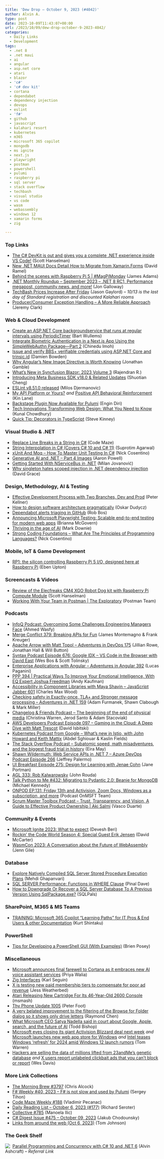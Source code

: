 ```yaml
---
title: 'Dew Drop – October 9, 2023 (#4042)'
author: Alvin A.
type: post
date: 2023-10-09T11:43:07+00:00
url: /2023/10/09/dew-drop-october-9-2023-4042/
categories:
  - Daily Links
  - Development
tags:
  - .net 8
  - .net maui
  - ai
  - angular
  - asp.net core
  - atari
  - blazor
  - 'c#'
  - 'c# dev kit'
  - cortana
  - dependabot
  - dependency injection
  - devops
  - eslint
  - 'f#'
  - github
  - javascript
  - kalahari resort
  - kubernetes
  - m365
  - microsoft 365 copilot
  - mongodb
  - ms ignite
  - next.js
  - playwright
  - postman
  - powershell
  - pulumi
  - raspberry pi
  - sql server
  - stack overflow
  - techbash
  - visual studio
  - vs code
  - wasm
  - webassembly
  - windows 12
  - xamarin forms
  - zig

---
```

### <a name="top"></a>Top Links

  * <a href="http://www.youtube.com/watch?v=6BNtIxW0-xQ" target="_blank" rel="noopener">The C# DevKit is out and gives you a complete .NET experience inside VS Code!</a> (Scott Hanselman)
  * <a href="https://visualstudiomagazine.com/articles/2023/10/06/net-maui-docs.aspx" target="_blank" rel="noopener">New .NET MAUI Docs Detail How to Migrate from Xamarin.Forms</a> (David Ramel)
  * <a href="https://www.raspberrypi.com/news/behind-the-scenes-with-raspberry-pi-5-magpimonday/" target="_blank" rel="noopener">Behind the scenes with Raspberry Pi 5 | #MagPiMonday</a> (James Adams)
  * <a href="http://www.youtube.com/watch?v=TI74V2vagM0" target="_blank" rel="noopener">.NET Monthly Roundup &#8211; September 2023 &#8211; .NET 8 RC1, Performance megapost, community news, and more!</a> (Jon Galloway)
  * <a href="https://www.jasongaylord.com/blog/2023/10/06/one-week-techbash-discount-remains" target="_blank" rel="noopener">TechBash Prices Increase After Friday</a> (Jason Gaylord) _&#8211; 10/13 is the last day of Standard registration and discounted Kalahari rooms_
  * <a href="https://jeremybytes.blogspot.com/2023/10/producerconsumer-exception-handling.html" target="_blank" rel="noopener">Producer/Consumer Exception Handling &#8211; A More Reliable Approach</a> (Jeremy Clark)



### <a name="web"></a>Web & Cloud Development

  * <a href="https://bartwullems.blogspot.com/2023/10/create-aspnet-core-backgroundservice.html" target="_blank" rel="noopener">Create an ASP.NET Core backgroundservice that runs at regular intervals using PeriodicTimer</a> (Bart Wullems)
  * <a href="https://www.telerik.com/blogs/integrate-biometric-authentication-nextjs-app-simplewebauthn-package-part-2" target="_blank" rel="noopener">Integrate Biometric Authentication in a Next.js App Using the SimpleWebAuthn Package—Part 2</a> (Chinedu Imoh)
  * <a href="https://damienbod.com/2023/10/09/issue-and-verify-bbs-verifiable-credentials-using-asp-net-core-and-trinsic-id/" target="_blank" rel="noopener">Issue and verify BBS+ verifiable credentials using ASP.NET Core and trinsic.id</a> (Damien Bowden)
  * <a href="https://www.telerik.com/blogs/why-angulars-new-image-directive-worth-knowing" target="_blank" rel="noopener">Why Angular’s New Image Directive is Worth Knowing</a> (Jonathan Gamble)
  * <a href="https://www.syncfusion.com/blogs/post/syncfusion-blazor-2023-volume-3.aspx?utm_source=alvinashcraft&utm_medium=email&utm_campaign=alvinashcraft_blog_edmoct23" target="_blank" rel="noopener">What’s New in Syncfusion Blazor: 2023 Volume 3</a> (Rajendran R.)
  * <a href="https://developers.facebook.com/blog/post/2023/10/06/meta-business-sdk-v18-related-updates/" target="_blank" rel="noopener">Introducing Meta Business SDK v18.0 & Related Updates</a> (Shuotian Cheng)
  * <a href="https://eslint.org/blog/2023/10/eslint-v8.51.0-released/" target="_blank" rel="noopener">ESLint v8.51.0 released</a> (Milos Djermanovic)
  * <a href="http://apievangelist.com/2023/10/08/my-platform-or-yours/" target="_blank" rel="noopener">My API Platform or Yours?</a> _and_ <a href="http://apievangelist.com/2023/10/07/positive-api-behavioral-reinforcement/" target="_blank" rel="noopener">Positive API Behavioral Reinforcement</a> (Kin Lane)
  * <a href="https://www.pulumi.com/blog/pulumi-backstage-plugin/" target="_blank" rel="noopener">Backstage Plugin Now Available for Pulumi</a> (Engin Diri)
  * <a href="https://www.kunal-chowdhury.com/2023/10/tech-innovations.html" target="_blank" rel="noopener">Tech Innovations Transforming Web Design: What You Need to Know</a> (Kunal Chowdhury)
  * <a href="https://www.sitepoint.com/decorators-in-typescript/?utm_source=rss" target="_blank" rel="noopener">Quick Tip: Decorators in TypeScript</a> (Steve Kinney)



### <a name="dotnet"></a>Visual Studio & .NET

  * <a href="https://code-maze.com/csharp-replace-line-breaks-in-a-string/" target="_blank" rel="noopener">Replace Line Breaks in a String in C#</a> (Code Maze)
  * <a href="https://www.dotnetcurry.com/ShowArticle.aspx?ID=1604" target="_blank" rel="noopener">String Interpolation in C# (Covers C# 10 and C# 11)</a> (Suprotim Agarwal)
  * <a href="https://www.devleader.ca/2023/10/08/xunit-and-moq-how-to-master-unit-testing-in-c/" target="_blank" rel="noopener">xUnit And Moq – How To Master Unit Testing In C#</a> (Nick Cosentino)
  * <a href="https://www.aaron-powell.com/posts/2023-10-06-generative-ai-and-dotnet---part-4-images/" target="_blank" rel="noopener">Generative AI and .NET &#8211; Part 4 Images</a> (Aaron Powell)
  * <a href="https://www.milanjovanovic.tech/blog/getting-started-with-nservicebus-in-dotnet" target="_blank" rel="noopener">Getting Started With NServiceBus in .NET</a> (Milan Jovanović)
  * <a href="https://www.roundthecode.com/dotnet-blog/why-singleton-hates-scoped-injection-dotnet-dependency-injection" target="_blank" rel="noopener">Why singleton hates scoped injection in .NET dependency injection</a> (David Grace)



### <a name="design"></a>Design, Methodology, AI & Testing

  * <a href="https://peterkellner.net//2023/10/06/effective-development-process-with-two-branches/" target="_blank" rel="noopener">Effective Development Process with Two Branches, Dev and Prod</a> (Peter Kellner)
  * <a href="https://event-driven.io/en/how_to_design_software_architecture_pragmatically/" target="_blank" rel="noopener">How to design software architecture pragmatically</a> (Oskar Dudycz)
  * <a href="https://devopsjournal.io/blog/2023/10/07/Dependabot-alert-triaging" target="_blank" rel="noopener">Dependabot alerts triaging in GitHub</a> (Rob Bos)
  * <a href="https://azure.microsoft.com/en-us/blog/announcing-microsoft-playwright-testing-scalable-end-to-end-testing-for-modern-web-apps/" target="_blank" rel="noopener">Announcing Microsoft Playwright Testing: Scalable end-to-end testing for modern web apps</a> (Brianna McGovern)
  * <a href="https://www.poppastring.com/blog/thriving-in-the-age-of-ai" target="_blank" rel="noopener">Thriving in the age of AI</a> (Mark Downie)
  * <a href="https://www.devleader.ca/2023/10/06/strong-coding-foundations-what-are-the-principles-of-programming-languages/" target="_blank" rel="noopener">Strong Coding Foundations – What Are The Principles of Programming Languages?</a> (Nick Cosentino)



### <a name="mobile"></a>Mobile, IoT & Game Development

  * <a href="https://www.raspberrypi.com/news/rp1-the-silicon-controlling-raspberry-pi-5-i-o-designed-here-at-raspberry-pi/" target="_blank" rel="noopener">RP1: the silicon controlling Raspberry Pi 5 I/O, designed here at Raspberry Pi</a> (Eben Upton)



### <a name="videos"></a>Screencasts & Videos

  * <a href="http://www.youtube.com/watch?v=dfTHDAEYVEA" target="_blank" rel="noopener">Review of the Elecfreaks CM4 XGO Robot Dog kit with Raspberry Pi Compute Module</a> (Scott Hanselman)
  * <a href="http://www.youtube.com/watch?v=NwT062tYvzs" target="_blank" rel="noopener">Working With Your Team in Postman | The Exploratory</a> (Postman Team)



### <a name="podcasts"></a>Podcasts

  * <a href="https://www.infoq.com/podcasts/overcoming-engineering-challenges/" target="_blank" rel="noopener">InfoQ Podcast: Overcoming Some Challenges Engineering Managers Face</a> (Ahmed Wasfy)
  * <a href="http://www.mergeconflict.fm/379" target="_blank" rel="noopener">Merge Conflict 379: Breaking APIs for Fun</a> (James Montemagno & Frank Kreuger)
  * <a href="https://topenddevs.com/podcasts/adventures-in-devops/episodes/apache-arrow-with-matt-topol-devops-175" target="_blank" rel="noopener">Apache Arrow with Matt Topol &#8211; Adventures in DevOps 175</a> (Jillian Rowe, Jonathan Hall & Will Button)
  * <a href="https://syntax.fm/show/676/google-idx-vs-code-in-the-browser-with-david-east" target="_blank" rel="noopener">Syntax Podcast Episode 676: Google IDX &#8211; VS Code in the Browser with David East</a> (Wes Bos & Scott Tolinsky)
  * <a href="https://topenddevs.com/podcasts/adventures-in-angular/episodes/6072bbb7-2c88-435d-92b8-eca732daa916" target="_blank" rel="noopener">Enterprise Applications with Angular &#8211; Adventures in Angular 392</a> (Lucas Paganini)
  * <a href="https://peopleandprojectspodcast.com/394" target="_blank" rel="noopener">PPP 394 | Practical Ways To Improve Your Emotional Intelligence, With EQ Expert Joshua Freedman</a> (Andy Kaufman)
  * <a href="https://topenddevs.com/podcasts/javascript-jabber/episodes/accessibility-in-component-libraries-with-maya-shavin-jsj-601" target="_blank" rel="noopener">Accessibility in Component Libraries with Maya Shavin &#8211; JavaScript Jabber 601</a> (Charles Max Wood)
  * <a href="https://topenddevs.com/podcasts/adventures-in-net/episodes/checking-safety-in-exactly-once-tla-and-stronger-message-processing-net-159" target="_blank" rel="noopener">Checking safety in Exactly-once, TLA+ and Stronger message processing &#8211; Adventures in .NET 159</a> (Adam Furmanek, Shawn Clabough & Mark Miller)
  * <a href="https://changelog.com/friends/16" target="_blank" rel="noopener">Changelog & Friends Podcast &#8211; The beginning of the end of physical media</a> (Christina Warren, Jerod Santo & Adam Stacoviak)
  * <a href="https://soundcloud.com/awsdevelopers/episode-097-aws-for-games-with-matt-trescot" target="_blank" rel="noopener">AWS Developers Podcast Episode 097 – Gaming in the Cloud: A Deep Dive with Matt Trescot</a> (David Isbitski)
  * <a href="http://sites.libsyn.com/419861/whats-new-in-istio-with-john-howard-and-keith-mattix" target="_blank" rel="noopener">Kubernetes Podcast from Google &#8211; What&#8217;s new in Istio, with John Howard and Keith Mattix</a> (Abdel Sghiouar & Kaslin Fields)
  * <a href="https://stackoverflow.blog/2023/10/06/subatomic-speed-math-misadventures-and-the-biggest-fraud-trial-in-history/" target="_blank" rel="noopener">The Stack Overflow Podcast &#8211; Subatomic speed, math misadventures, and the biggest fraud trial in history</a> (Eira May)
  * <a href="http://feed.azuredevops.show/shawn-wildermuth-web-service-apis-in-net-7-episode-266" target="_blank" rel="noopener">Shawn Wildermuth: Web Service APIs in .NET 7 &#8211; Azure DevOps Podcast Episode 266</a> (Jeffrey Palermo)
  * <a href="https://uibreakfast.com/275-design-for-learning-with-jenae-cohn/" target="_blank" rel="noopener">UI Breakfast Episode 275: Design for Learning with Jenae Cohn</a> (Jane Portman)
  * <a href="https://www.ageekleader.com/agl-333-rob-kalwarowsky/" target="_blank" rel="noopener">AGL 333: Rob Kalwarowsky</a> (John Rouda)
  * <a href="https://talkpython.fm/episodes/show/432/migrating-to-pydantic-2.0-beanie-for-mongodb" target="_blank" rel="noopener">Talk Python to Me #432: Migrating to Pydantic 2.0: Beanie for MongoDB</a> (Michael Kennedy)
  * <a href="https://www.onmsft.com/onpodcast/onpod-ep-131-friday-13th-and-activision-zoom-docs-windows-as-a-subscription-and-more/" target="_blank" rel="noopener">ONPOD EP.131: Friday 13th and Activision, Zoom Docs, Windows as a subscription, and more</a> (Podcast OnMSFT Team)
  * <a href="https://scrummastertoolbox.libsyn.com/trust-transparency-and-vision-a-guide-to-effective-product-ownership-aki-salmi" target="_blank" rel="noopener">Scrum Master Toolbox Podcast &#8211; Trust, Transparency, and Vision, A Guide to Effective Product Ownership | Aki Salmi</a> (Vasco Duarte)



### <a name="events"></a>Community & Events

  * <a href="https://www.onmsft.com/news/microsoft-ignite-2023-what-to-expect/" target="_blank" rel="noopener">Microsoft Ignite 2023: What to expect</a> (Devesh Beri)
  * <a href="https://dotnettips.wordpress.com/2023/10/08/rockin-the-code-world-season-4-special-guest-erik-jensen/" target="_blank" rel="noopener">Rockin’ the Code World Season 4: Special Guest Erik Jensen</a> (David McCarter)
  * <a href="https://thenewstack.io/wasmcon-2023-a-conversation-about-the-future-of-webassembly/" target="_blank" rel="noopener">WasmCon 2023: A Conversation about the Future of WebAssembly</a> (Jenn Gile)



### <a name="sql"></a>Database

  * <a href="https://www.mssqltips.com/sqlservertip/7802/sql-server-performance-for-natively-compiled-sql-stored-procedures/" target="_blank" rel="noopener">Explore Natively Compiled SQL Server Stored Procedure Execution Plans</a> (Mehdi Ghapanvari)
  * <a href="https://blog.sqlauthority.com/2023/10/09/sql-server-performance-functions-in-where-clause/?utm_source=rss&utm_medium=rss&utm_campaign=sql-server-performance-functions-in-where-clause" target="_blank" rel="noopener">SQL SERVER Performance: Functions in WHERE Clause</a> (Pinal Dave)
  * <a href="https://www.sqlservercentral.com/blogs/how-to-downgrade-or-recover-a-sql-server-database-to-a-previous-version-using-sqlpackage-exe" target="_blank" rel="noopener">How to Downgrade Or Recover a SQL Server Database To A Previous Version Using SqlPackage.exe?</a> (SQLPals)



### <a name="sp"></a>SharePoint, M365 & MS Teams

  * <a href="https://kurtsh.com/2023/10/08/training-microsoft-365-copilot-learning-paths-for-it-pros-end-users/" target="_blank" rel="noopener">TRAINING: Microsoft 365 Copilot “Learning Paths” for IT Pros & End Users & other Documentation</a> (Kurt Shintaku)



### <a name="ps"></a>PowerShell

  * <a href="https://www.itprotoday.com/powershell/tips-developing-powershell-gui-examples" target="_blank" rel="noopener">Tips for Developing a PowerShell GUI (With Examples)</a> (Brien Posey)



### <a name="misc"></a>Miscellaneous

  * <a href="https://www.onmsft.com/news/microsoft-announces-final-farewell-to-cortana-as-it-embraces-new-ai-voice-assistant-services/" target="_blank" rel="noopener">Microsoft announces final farewell to Cortana as it embraces new AI voice assistant services</a> (Priya Walia)
  * <a href="https://www.openmymind.net/Zig-Interfaces/" target="_blank" rel="noopener">Zig Interfaces</a> (Karl Seguin)
  * <a href="https://www.theverge.com/2023/10/6/23906000/x-twitter-new-paid-membership-tiers-ad-revenue" target="_blank" rel="noopener">X is testing new paid membership tiers to compensate for poor ad revenue</a> (Jess Weatherbed)
  * <a href="https://news.slashdot.org/story/23/10/06/1932229/atari-releasing-new-cartridge-for-its-46-year-old-2600-console?utm_source=rss1.0mainlinkanon&utm_medium=feed" target="_blank" rel="noopener">Atari Releasing New Cartridge For Its 46-Year-Old 2600 Console</a> (msmash)
  * <a href="https://inthehand.com/2023/10/08/thy-phone-update-1005/" target="_blank" rel="noopener">Thy Phone Update 1005</a> (Peter Foot)
  * <a href="https://devblogs.microsoft.com/oldnewthing/20231006-00/?p=108863" target="_blank" rel="noopener">A very belated improvement to the filtering of the Browse for Folder dialog so it shows only drive letters</a> (Raymond Chen)
  * <a href="https://www.geekwire.com/2023/geekwire-podcast-microsoft-ceo-satya-nadella-vs-google-ai-channels-the-ghost-of-lesser-seattle/" target="_blank" rel="noopener">What Microsoft CEO Satya Nadella said in court about Google, Apple, search, and the future of AI</a> (Todd Bishop)
  * <a href="https://www.theverge.com/2023/10/6/23905946/microsoft-activision-blizzard-deal-finalization-timing-cma" target="_blank" rel="noopener">Microsoft eyes closing its giant Activision Blizzard deal next week</a> _and_ <a href="https://www.theverge.com/2023/10/6/23906082/microsoft-windows-app-store-web-version-launch" target="_blank" rel="noopener">Microsoft launches new web app store for Windows</a> _and_ <a href="https://www.theverge.com/2023/10/7/23907234/intel-windows-12-2024-refresh-launch" target="_blank" rel="noopener">Intel teases Windows ‘refresh’ for 2024 amid Windows 12 launch rumors</a> (Tom Warren)
  * <a href="https://www.theverge.com/2023/10/7/23907330/23andme-leak-hackers-selling-user-dna-data" target="_blank" rel="noopener">Hackers are selling the data of millions lifted from 23andMe’s genetic database</a> _and_ <a href="https://www.theverge.com/2023/10/7/23907424/x-unlabeled-ads-posts-cant-block-report-chumbox" target="_blank" rel="noopener">X users report unlabeled clickbait ads that you can’t block or report</a> (Wes Davis)



### <a name="links"></a>More Link Collections

  * <a href="https://blog.cwa.me.uk/2023/10/09/the-morning-brew-3797/" target="_blank" rel="noopener">The Morning Brew #3797</a> (Chris Alcock)
  * <a href="https://sergeytihon.com/2023/10/06/f-weekly-40-2023-f-is-not-slow-and-used-by-pulumi/" target="_blank" rel="noopener">F# Weekly #40, 2023 – F# is not slow and used by Pulumi</a> (Sergey Tihon)
  * <a href="https://code-maze.com/code-maze-weekly-188/" target="_blank" rel="noopener">Code Maze Weekly #188</a> (Vladimir Pecanac)
  * <a href="https://seroter.com/2023/10/06/daily-reading-list-october-6-2023-177/" target="_blank" rel="noopener">Daily Reading List – October 6, 2023 (#177)</a> (Richard Seroter)
  * <a href="https://tympanus.net/codrops/collective/collective-785/" target="_blank" rel="noopener">Collective #785</a> (Manoela Ilic)
  * <a href="https://csharpdigest.net/digests/1719" target="_blank" rel="noopener">C# Digest Issue #475 &#8211; October 09, 2023</a> (Jakub Chodounsky)
  * <a href="https://idratherbewriting.com/blog/links-from-web-oct-6-2023" target="_blank" rel="noopener">Links from around the web (Oct 6, 2023)</a> (Tom Johnson)



### <a name="shelf"></a>The Geek Shelf

<a href="https://www.amazon.com/dp/1803243678/?tag=amavin-20" target="_blank" rel="noopener"><img decoding="async" align="left" style="margin: 0px 4px 0px 0px; border: 0px currentcolor; border-image: none; float: left; display: inline; background-image: none;" src="https://m.media-amazon.com/images/I/51JILwx8jkL._SS135_.jpg" border="0" /></a>&nbsp;<a href="https://www.amazon.com/dp/1803243678/?tag=amavin-20" target="_blank" rel="noopener">Parallel Programming and Concurrency with C# 10 and .NET 6</a> (Alvin Ashcraft) _&#8211; Referral Link_